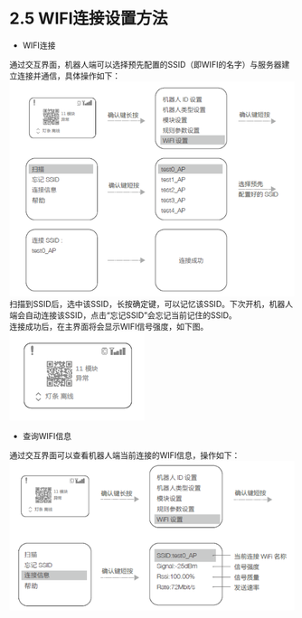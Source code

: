 # 2.5 WIFI连接设置方法

- WIFI连接  

通过交互界面，机器人端可以选择预先配置的SSID（即WIFI的名字）与服务器建立连接并通信，具体操作如下：  
![图2.5.1](A8.png)  
扫描到SSID后，选中该SSID，长按确定键，可以记忆该SSID。下次开机，机器人端会自动连接该SSID，点击“忘记SSID”会忘记当前记住的SSID。  
连接成功后，在主界面将会显示WIFI信号强度，如下图。  
![图2.5.2](A9.png)  

- 查询WIFI信息  

通过交互界面可以查看机器人端当前连接的WIFI信息，操作如下：  
![图2.5.3](A10.png)
